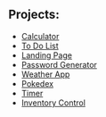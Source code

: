 <h2>Projects:</h2>
<ul>
    <li><a href="https://yasminkally.github.io/studies/complete-projects/calc/index.html">Calculator</a></li>
    <li><a href="https://yasminkally.github.io/studies/complete-projects/todo-list/index.html">To Do List</a></li>
    <li><a href="https://yasminkally.github.io/studies/complete-projects/landing-page/index.html">Landing Page</a></li>
    <li><a href="https://yasminkally.github.io/studies/complete-projects/password-generator/index.html">Password Generator</a></li>
    <li><a href="https://yasminkally.github.io/studies/complete-projects/weather-app/index.html">Weather App</a></li>
    <li><a href="https://yasminkally.github.io/studies/complete-projects/pokedex/index.html">Pokedex</a></li>
    <li><a href="https://yasminkally.github.io/studies/complete-projects/timer/index.html">Timer</a></li>
    <li><a href="https://yasminkally.github.io/studies/complete-projects/inventory-control/index.html">Inventory Control</a></li>
</ul>

